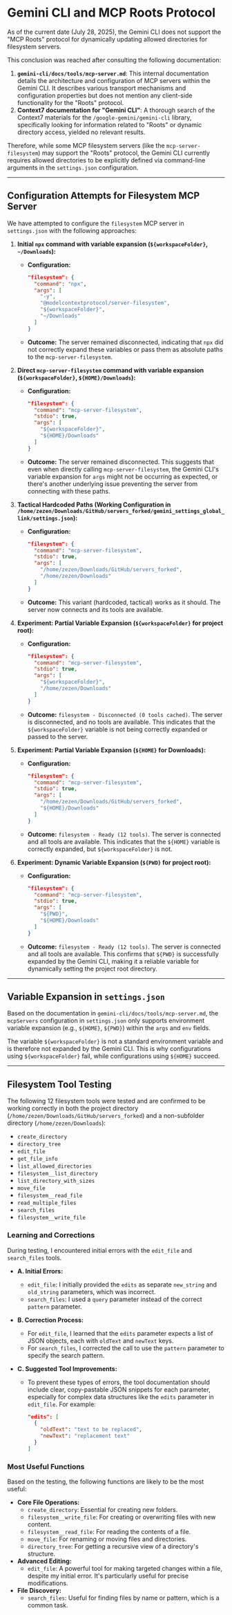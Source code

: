 # Gemini CLI and MCP Roots Protocol

As of the current date (July 28, 2025), the Gemini CLI does not support the "MCP Roots" protocol for dynamically updating allowed directories for filesystem servers.

This conclusion was reached after consulting the following documentation:

1.  **`gemini-cli/docs/tools/mcp-server.md`**: This internal documentation details the architecture and configuration of MCP servers within the Gemini CLI. It describes various transport mechanisms and configuration properties but does not mention any client-side functionality for the "Roots" protocol.
2.  **Context7 documentation for "Gemini CLI"**: A thorough search of the Context7 materials for the `/google-gemini/gemini-cli` library, specifically looking for information related to "Roots" or dynamic directory access, yielded no relevant results.

Therefore, while some MCP filesystem servers (like the `mcp-server-filesystem`) may support the "Roots" protocol, the Gemini CLI currently requires allowed directories to be explicitly defined via command-line arguments in the `settings.json` configuration.

---

## Configuration Attempts for Filesystem MCP Server

We have attempted to configure the `filesystem` MCP server in `settings.json` with the following approaches:

1.  **Initial `npx` command with variable expansion (`${workspaceFolder}`, `~/Downloads`):**
    *   **Configuration:**
        ```json
        "filesystem": {
          "command": "npx",
          "args": [
            "-y",
            "@modelcontextprotocol/server-filesystem",
            "${workspaceFolder}",
            "~/Downloads"
          ]
        }
        ```
    *   **Outcome:** The server remained disconnected, indicating that `npx` did not correctly expand these variables or pass them as absolute paths to the `mcp-server-filesystem`.

2.  **Direct `mcp-server-filesystem` command with variable expansion (`${workspaceFolder}`, `${HOME}/Downloads`):**
    *   **Configuration:**
        ```json
        "filesystem": {
          "command": "mcp-server-filesystem",
          "stdio": true,
          "args": [
            "${workspaceFolder}",
            "${HOME}/Downloads"
          ]
        }
        ```
    *   **Outcome:** The server remained disconnected. This suggests that even when directly calling `mcp-server-filesystem`, the Gemini CLI's variable expansion for `args` might not be occurring as expected, or there's another underlying issue preventing the server from connecting with these paths.

3.  **Tactical Hardcoded Paths (Working Configuration in `/home/zezen/Downloads/GitHub/servers_forked/gemini_settings_global_link/settings.json`):**
    *   **Configuration:**
        ```json
        "filesystem": {
          "command": "mcp-server-filesystem",
          "stdio": true,
          "args": [
            "/home/zezen/Downloads/GitHub/servers_forked",
            "/home/zezen/Downloads"
          ]
        }
        ```
    *   **Outcome:** This variant (hardcoded, tactical) works as it should. The server now connects and its tools are available.

4.  **Experiment: Partial Variable Expansion (`${workspaceFolder}` for project root):**
    *   **Configuration:**
        ```json
        "filesystem": {
          "command": "mcp-server-filesystem",
          "stdio": true,
          "args": [
            "${workspaceFolder}",
            "/home/zezen/Downloads"
          ]
        }
        ```
    *   **Outcome:** `filesystem - Disconnected (0 tools cached)`. The server is disconnected, and no tools are available. This indicates that the `${workspaceFolder}` variable is not being correctly expanded or passed to the server.

5.  **Experiment: Partial Variable Expansion (`${HOME}` for Downloads):**
    *   **Configuration:**
        ```json
        "filesystem": {
          "command": "mcp-server-filesystem",
          "stdio": true,
          "args": [
            "/home/zezen/Downloads/GitHub/servers_forked",
            "${HOME}/Downloads"
          ]
        }
        ```
    *   **Outcome:** `filesystem - Ready (12 tools)`. The server is connected and all tools are available. This indicates that the `${HOME}` variable is correctly expanded, but `${workspaceFolder}` is not.

6.  **Experiment: Dynamic Variable Expansion (`${PWD}` for project root):**
    *   **Configuration:**
        ```json
        "filesystem": {
          "command": "mcp-server-filesystem",
          "stdio": true,
          "args": [
            "${PWD}",
            "${HOME}/Downloads"
          ]
        }
        ```
    *   **Outcome:** `filesystem - Ready (12 tools)`. The server is connected and all tools are available. This confirms that `${PWD}` is successfully expanded by the Gemini CLI, making it a reliable variable for dynamically setting the project root directory.

---

## Variable Expansion in `settings.json`

Based on the documentation in `gemini-cli/docs/tools/mcp-server.md`, the `mcpServers` configuration in `settings.json` only supports environment variable expansion (e.g., `${HOME}`, `${PWD}`) within the `args` and `env` fields.

The variable `${workspaceFolder}` is not a standard environment variable and is therefore not expanded by the Gemini CLI. This is why configurations using `${workspaceFolder}` fail, while configurations using `${HOME}` succeed.

---

## Filesystem Tool Testing

The following 12 filesystem tools were tested and are confirmed to be working correctly in both the project directory (`/home/zezen/Downloads/GitHub/servers_forked`) and a non-subfolder directory (`/home/zezen/Downloads`):

*   `create_directory`
*   `directory_tree`
*   `edit_file`
*   `get_file_info`
*   `list_allowed_directories`
*   `filesystem__list_directory`
*   `list_directory_with_sizes`
*   `move_file`
*   `filesystem__read_file`
*   `read_multiple_files`
*   `search_files`
*   `filesystem__write_file`

### Learning and Corrections

During testing, I encountered initial errors with the `edit_file` and `search_files` tools.

*   **A. Initial Errors:**
    *   `edit_file`: I initially provided the `edits` as separate `new_string` and `old_string` parameters, which was incorrect.
    *   `search_files`: I used a `query` parameter instead of the correct `pattern` parameter.

*   **B. Correction Process:**
    *   For `edit_file`, I learned that the `edits` parameter expects a list of JSON objects, each with `oldText` and `newText` keys.
    *   For `search_files`, I corrected the call to use the `pattern` parameter to specify the search pattern.

*   **C. Suggested Tool Improvements:**
    *   To prevent these types of errors, the tool documentation should include clear, copy-pastable JSON snippets for each parameter, especially for complex data structures like the `edits` parameter in `edit_file`. For example:
        ```json
        "edits": [
          {
            "oldText": "text to be replaced",
            "newText": "replacement text"
          }
        ]
        ```

### Most Useful Functions

Based on the testing, the following functions are likely to be the most useful:

*   **Core File Operations:**
    *   `create_directory`: Essential for creating new folders.
    *   `filesystem__write_file`: For creating or overwriting files with new content.
    *   `filesystem__read_file`: For reading the contents of a file.
    *   `move_file`: For renaming or moving files and directories.
    *   `directory_tree`: For getting a recursive view of a directory's structure.
*   **Advanced Editing:**
    *   `edit_file`: A powerful tool for making targeted changes within a file, despite my initial error. It's particularly useful for precise modifications.
*   **File Discovery:**
    *   `search_files`: Useful for finding files by name or pattern, which is a common task.
